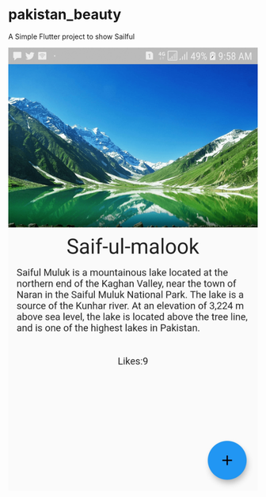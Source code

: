 # pakistan_beauty

A Simple Flutter project to show Sailful


![A Flutter Resources App using Futter ](https://github.com/JaveedIshaq/saiful-malook-flutter-app/blob/master/Screenshot.jpg?raw=true)
